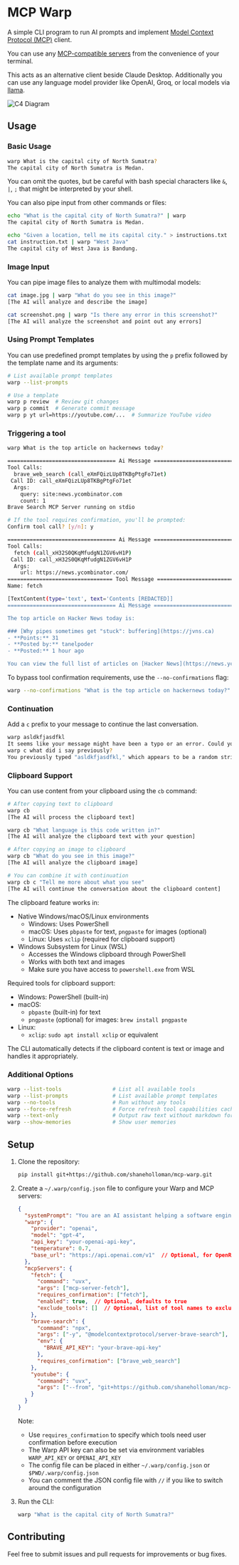 # MCP Warp

A simple CLI program to run AI prompts and implement [Model Context Protocol (MCP)](https://modelcontextprotocol.io/) client.

You can use any [MCP-compatible servers](https://github.com/punkpeye/awesome-mcp-servers) from the convenience of your terminal.

This acts as an alternative client beside Claude Desktop. Additionally you can use any language model provider like OpenAI, Groq, or local models via [llama](https://github.com/ggerganov/llama.cpp).

![C4 Diagram](c4_diagram.png)

## Usage

### Basic Usage

```bash
warp What is the capital city of North Sumatra?
The capital city of North Sumatra is Medan.
```

You can omit the quotes, but be careful with bash special characters like `&`, `|`, `;` that might be interpreted by your shell.

You can also pipe input from other commands or files:

```bash
echo "What is the capital city of North Sumatra?" | warp
The capital city of North Sumatra is Medan.

echo "Given a location, tell me its capital city." > instructions.txt
cat instruction.txt | warp "West Java"
The capital city of West Java is Bandung.
```

### Image Input

You can pipe image files to analyze them with multimodal models:

```bash
cat image.jpg | warp "What do you see in this image?"
[The AI will analyze and describe the image]

cat screenshot.png | warp "Is there any error in this screenshot?"
[The AI will analyze the screenshot and point out any errors]
```

### Using Prompt Templates

You can use predefined prompt templates by using the `p` prefix followed by the template name and its arguments:

```bash
# List available prompt templates
warp --list-prompts

# Use a template
warp p review  # Review git changes
warp p commit  # Generate commit message
warp p yt url=https://youtube.com/...  # Summarize YouTube video
```

### Triggering a tool

```bash
warp What is the top article on hackernews today?

================================== Ai Message ==================================
Tool Calls:
  brave_web_search (call_eXmFQizLUp8TKBgPtgFo71et)
 Call ID: call_eXmFQizLUp8TKBgPtgFo71et
  Args:
    query: site:news.ycombinator.com
    count: 1
Brave Search MCP Server running on stdio

# If the tool requires confirmation, you'll be prompted:
Confirm tool call? [y/n]: y

================================== Ai Message ==================================
Tool Calls:
  fetch (call_xH32S0QKqMfudgN1ZGV6vH1P)
 Call ID: call_xH32S0QKqMfudgN1ZGV6vH1P
  Args:
    url: https://news.ycombinator.com/
================================= Tool Message =================================
Name: fetch

[TextContent(type='text', text='Contents [REDACTED]]
================================== Ai Message ==================================

The top article on Hacker News today is:

### [Why pipes sometimes get "stuck": buffering](https://jvns.ca)
- **Points:** 31
- **Posted by:** tanelpoder
- **Posted:** 1 hour ago

You can view the full list of articles on [Hacker News](https://news.ycombinator.com/)
```

To bypass tool confirmation requirements, use the `--no-confirmations` flag:

```bash
warp --no-confirmations "What is the top article on hackernews today?"
```

### Continuation

Add a `c` prefix to your message to continue the last conversation.

```bash
warp asldkfjasdfkl
It seems like your message might have been a typo or an error. Could you please clarify or provide more details about what you need help with?
warp c what did i say previously?
You previously typed "asldkfjasdfkl," which appears to be a random string of characters. If you meant to ask something specific or if you have a question, please let me know!
```

### Clipboard Support

You can use content from your clipboard using the `cb` command:

```bash
# After copying text to clipboard
warp cb
[The AI will process the clipboard text]

warp cb "What language is this code written in?"
[The AI will analyze the clipboard text with your question]

# After copying an image to clipboard
warp cb "What do you see in this image?"
[The AI will analyze the clipboard image]

# You can combine it with continuation
warp cb c "Tell me more about what you see"
[The AI will continue the conversation about the clipboard content]
```

The clipboard feature works in:

- Native Windows/macOS/Linux environments
  - Windows: Uses PowerShell
  - macOS: Uses `pbpaste` for text, `pngpaste` for images (optional)
  - Linux: Uses `xclip` (required for clipboard support)
- Windows Subsystem for Linux (WSL)
  - Accesses the Windows clipboard through PowerShell
  - Works with both text and images
  - Make sure you have access to `powershell.exe` from WSL

Required tools for clipboard support:

- Windows: PowerShell (built-in)
- macOS:
  - `pbpaste` (built-in) for text
  - `pngpaste` (optional) for images: `brew install pngpaste`
- Linux:
  - `xclip`: `sudo apt install xclip` or equivalent

The CLI automatically detects if the clipboard content is text or image and handles it appropriately.

### Additional Options

```bash
warp --list-tools                # List all available tools
warp --list-prompts              # List available prompt templates
warp --no-tools                  # Run without any tools
warp --force-refresh             # Force refresh tool capabilities cache
warp --text-only                 # Output raw text without markdown formatting
warp --show-memories             # Show user memories
```

## Setup

1. Clone the repository:

   ```bash
   pip install git+https://github.com/shaneholloman/mcp-warp.git
   ```

2. Create a `~/.warp/config.json` file to configure your Warp and MCP servers:

   ```json
   {
     "systemPrompt": "You are an AI assistant helping a software engineer...",
     "warp": {
       "provider": "openai",
       "model": "gpt-4",
       "api_key": "your-openai-api-key",
       "temperature": 0.7,
       "base_url": "https://api.openai.com/v1"  // Optional, for OpenRouter or other providers
     },
     "mcpServers": {
       "fetch": {
         "command": "uvx",
         "args": ["mcp-server-fetch"],
         "requires_confirmation": ["fetch"],
         "enabled": true,  // Optional, defaults to true
         "exclude_tools": []  // Optional, list of tool names to exclude
       },
       "brave-search": {
         "command": "npx",
         "args": ["-y", "@modelcontextprotocol/server-brave-search"],
         "env": {
           "BRAVE_API_KEY": "your-brave-api-key"
         },
         "requires_confirmation": ["brave_web_search"]
       },
       "youtube": {
         "command": "uvx",
         "args": ["--from", "git+https://github.com/shaneholloman/mcp-youtube", "mcp-youtube"]
       }
     }
   }
   ```

   Note:
   - Use `requires_confirmation` to specify which tools need user confirmation before execution
   - The Warp API key can also be set via environment variables `WARP_API_KEY` or `OPENAI_API_KEY`
   - The config file can be placed in either `~/.warp/config.json` or `$PWD/.warp/config.json`
   - You can comment the JSON config file with `//` if you like to switch around the configuration

3. Run the CLI:

   ```bash
   warp "What is the capital city of North Sumatra?"
   ```

## Contributing

Feel free to submit issues and pull requests for improvements or bug fixes.
